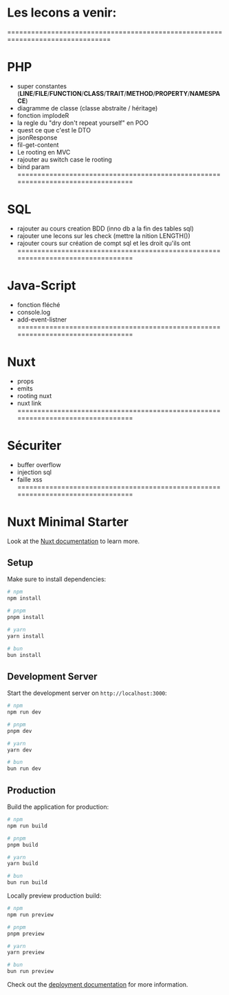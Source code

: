# Les lecons a venir:
================================================================================
# PHP
- super constantes (__LINE__/__FILE__/__FUNCTION__/__CLASS__/__TRAIT__/__METHOD__/__PROPERTY__/__NAMESPACE__)
- diagramme de classe (classe abstraite / héritage)
- fonction implodeR
- la regle du "dry don't repeat yourself" en POO
- quest ce que c'est le DTO
- jsonResponse
- fil-get-content
- Le rooting en MVC
- rajouter au switch case le rooting
- bind param
================================================================================
# SQL
- rajouter au cours creation BDD (inno db a la fin des tables sql)
- rajouter une lecons sur les check (mettre la nition LENGTH())
- rajouter cours sur création de compt sql et les droit qu'ils ont
================================================================================
# Java-Script
- fonction fléché
- console.log
- add-event-listner
================================================================================
# Nuxt
- props
- emits
- rooting nuxt
- nuxt link
================================================================================
# Sécuriter
- buffer overflow
- injection sql
- faille xss
================================================================================

# Nuxt Minimal Starter

Look at the [Nuxt documentation](https://nuxt.com/docs/getting-started/introduction) to learn more.

## Setup

Make sure to install dependencies:

```bash
# npm
npm install

# pnpm
pnpm install

# yarn
yarn install

# bun
bun install
```

## Development Server

Start the development server on `http://localhost:3000`:

```bash
# npm
npm run dev

# pnpm
pnpm dev

# yarn
yarn dev

# bun
bun run dev
```

## Production

Build the application for production:

```bash
# npm
npm run build

# pnpm
pnpm build

# yarn
yarn build

# bun
bun run build
```

Locally preview production build:

```bash
# npm
npm run preview

# pnpm
pnpm preview

# yarn
yarn preview

# bun
bun run preview
```

Check out the [deployment documentation](https://nuxt.com/docs/getting-started/deployment) for more information.
